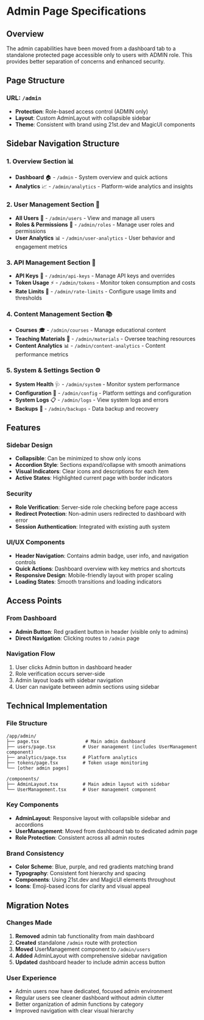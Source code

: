 # Admin Page Specifications

## Overview
The admin capabilities have been moved from a dashboard tab to a standalone protected page accessible only to users with ADMIN role. This provides better separation of concerns and enhanced security.

## Page Structure

### URL: `/admin`
- **Protection**: Role-based access control (ADMIN only)
- **Layout**: Custom AdminLayout with collapsible sidebar
- **Theme**: Consistent with brand using 21st.dev and MagicUI components

## Sidebar Navigation Structure

### 1. Overview Section 📊
- **Dashboard** 🏠 - `/admin` - System overview and quick actions
- **Analytics** 📈 - `/admin/analytics` - Platform-wide analytics and insights

### 2. User Management Section 👥
- **All Users** 👤 - `/admin/users` - View and manage all users
- **Roles & Permissions** 🔐 - `/admin/roles` - Manage user roles and permissions  
- **User Analytics** 📊 - `/admin/user-analytics` - User behavior and engagement metrics

### 3. API Management Section 🔑
- **API Keys** 🔐 - `/admin/api-keys` - Manage API keys and overrides
- **Token Usage** ⚡ - `/admin/tokens` - Monitor token consumption and costs
- **Rate Limits** 🚦 - `/admin/rate-limits` - Configure usage limits and thresholds

### 4. Content Management Section 📚
- **Courses** 🎓 - `/admin/courses` - Manage educational content
- **Teaching Materials** 📖 - `/admin/materials` - Oversee teaching resources
- **Content Analytics** 📊 - `/admin/content-analytics` - Content performance metrics

### 5. System & Settings Section ⚙️
- **System Health** 🩺 - `/admin/system` - Monitor system performance
- **Configuration** 🔧 - `/admin/config` - Platform settings and configuration
- **System Logs** 📋 - `/admin/logs` - View system logs and errors
- **Backups** 💾 - `/admin/backups` - Data backup and recovery

## Features

### Sidebar Design
- **Collapsible**: Can be minimized to show only icons
- **Accordion Style**: Sections expand/collapse with smooth animations
- **Visual Indicators**: Clear icons and descriptions for each item
- **Active States**: Highlighted current page with border indicators

### Security
- **Role Verification**: Server-side role checking before page access
- **Redirect Protection**: Non-admin users redirected to dashboard with error
- **Session Authentication**: Integrated with existing auth system

### UI/UX Components
- **Header Navigation**: Contains admin badge, user info, and navigation controls
- **Quick Actions**: Dashboard overview with key metrics and shortcuts  
- **Responsive Design**: Mobile-friendly layout with proper scaling
- **Loading States**: Smooth transitions and loading indicators

## Access Points

### From Dashboard
- **Admin Button**: Red gradient button in header (visible only to admins)
- **Direct Navigation**: Clicking routes to `/admin` page

### Navigation Flow
1. User clicks Admin button in dashboard header
2. Role verification occurs server-side
3. Admin layout loads with sidebar navigation
4. User can navigate between admin sections using sidebar

## Technical Implementation

### File Structure
```
/app/admin/
├── page.tsx                 # Main admin dashboard
├── users/page.tsx          # User management (includes UserManagement component)
├── analytics/page.tsx      # Platform analytics
├── tokens/page.tsx         # Token usage monitoring
└── [other admin pages]

/components/
├── AdminLayout.tsx         # Main admin layout with sidebar
└── UserManagement.tsx      # User management component
```

### Key Components
- **AdminLayout**: Responsive layout with collapsible sidebar and accordions
- **UserManagement**: Moved from dashboard tab to dedicated admin page
- **Role Protection**: Consistent across all admin routes

### Brand Consistency
- **Color Scheme**: Blue, purple, and red gradients matching brand
- **Typography**: Consistent font hierarchy and spacing
- **Components**: Using 21st.dev and MagicUI elements throughout
- **Icons**: Emoji-based icons for clarity and visual appeal

## Migration Notes

### Changes Made
1. **Removed** admin tab functionality from main dashboard
2. **Created** standalone `/admin` route with protection
3. **Moved** UserManagement component to `/admin/users`
4. **Added** AdminLayout with comprehensive sidebar navigation
5. **Updated** dashboard header to include admin access button

### User Experience
- Admin users now have dedicated, focused admin environment
- Regular users see cleaner dashboard without admin clutter
- Better organization of admin functions by category
- Improved navigation with clear visual hierarchy
